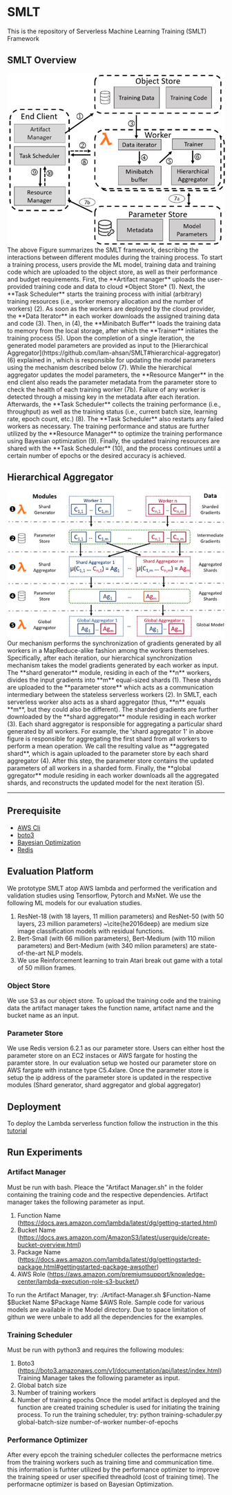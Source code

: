 # SMLT 


This is the repository of Serverless Machine Learning Training (SMLT) Framework

## SMLT Overview
<img align="center" src=https://github.com/Iam-ahsan/SMLT/blob/main/overview.png>
The above Figure summarizes the SMLT framework, describing the interactions between different modules during the training process. To start a training process, users provide the ML model, training data and training code which are uploaded to the object store, as well as their performance and budget requirements. First, the **Artifact manager** uploads the user-provided training code and data to cloud *Object Store* (1). Next, the **Task Scheduler** starts the training process with initial (arbitrary) training resources (i.e., worker memory allocation and the number of workers) (2). As soon as the workers are deployed by the cloud provider, the **Data Iterator** in each worker  downloads the assigned training data and code (3). Then, in (4), the **Minibatch Buffer** loads the training data to memory from the local storage, after which the **Trainer** initiates the  training process (5). Upon the completion of a single iteration,  the generated model parameters are provided as input to the [Hierarchical Aggregator](https://github.com/Iam-ahsan/SMLT#hierarchical-aggregator) (6) explained in , which is responsible for updating the model parameters using the mechanism described below (7). While the hierarchical aggregator updates the model parameters, the **Resource Manger** in the end client also reads the parameter metadata from the parameter store to check the health of each training worker (7b). Failure of any worker is detected through a missing key in the metadata after each iteration. Afterwards, the **Task Scheduler** collects the training performance (i.e., throughput) as well as the training status (i.e., current batch size, learning rate, epoch count, etc.) (8). The **Task Scheduler** also restarts any failed workers as necessary. The training performance and status are further utilized by the **Resource Manager** to optimize the training performance using Bayesian optimization (9). Finally, the updated training resources are shared with the **Task Scheduler** (10), and the process continues until a certain number of epochs or the desired accuracy is achieved.

## Hierarchical Aggregator 
<img aligh=center src=https://github.com/Iam-ahsan/SMLT/blob/main/Shard%20Aggregator.png>
Our mechanism performs the synchronization of gradients generated by all workers in a MapReduce-alike fashion among the workers themselves. Specifically, after each iteration, our hierarchical synchronization mechanism takes the model gradients generated by each worker as input.  The **shard generator** module,  residing in each of the **n** workers, divides the input gradients into **m** equal-sized shards (1). These shards are uploaded to the **parameter store**  which acts as a communication intermediary between the stateless serverless workers (2). 
In SMLT, each serverless worker also acts as a shard aggregator (thus, **n** equals **m**, but they could also be different).
The sharded gradients are further downloaded by the **shard aggregator** module  residing in each worker (3).  Each shard aggregator is responsible for aggregating a particular shard generated by all workers. For example, the 'shard aggregator 1' in above figure is responsible for aggregating the first shard from all workers to perform a mean operation. We call the resulting value as **aggregated shard**, which is again uploaded to the parameter store  by each shard aggregator (4). After this step, the parameter store contains the updated parameters of all workers in a sharded form. Finally, the **global ggregator** module residing in each worker downloads all the aggregated shards, and reconstructs the updated model for the next iteration (5).

---
## Prerequisite
- [AWS  Cli](https://aws.amazon.com/cli/)
- [boto3](https://boto3.amazonaws.com/v1/documentation/api/latest/index.html)
- [Bayesian Optimization](https://github.com/fmfn/BayesianOptimization)
- [Redis](https://pypi.org/project/redis-server/)

## Evaluation Platform
 We prototype SMLT atop AWS lambda and performed the verification and validation studies using Tensorflow, Pytorch and MxNet. We use the following ML models for our evaluation studies. 
  1. ResNet-18 (with 18 layers, 11 million parameters) and ResNet-50 (with 50 layers, 23 million parameters) ~\cite{he2016deep} are medium size image classification models with residual functions.
  2. Bert-Small (with 66 million parameters), Bert-Medium (with 110 milion parameters) and Bert-Medium (with 340 milion parameters) are state-of-the-art NLP models.
  3. We use Reinforcement learning to train Atari break out game with a total of 50 million frames.
### Object Store
 We use S3 as our object store. To upload the training code and the training data the artifact manager takes the function name, artifact name and the bucket name as an input. 
 ### Parameter Store
 We use Redis version 6.2.1 as our parameter store. Users can either host the parameter store on an EC2 instaces or AWS fargate for hosting the paramter store. In our evaluation setup we hosted our parameter store on AWS fargate with instance type C5.4xlare. Once the parameter store is setup the ip address of the parameter store is updated in the respective modules (Shard generator, shard aggregator and global aggregator)
 ## Deployment
 To deploy the Lambda serverless function follow the instruction in the this [tutorial](https://docs.aws.amazon.com/lambda/latest/dg/gettingstarted-package.html#gettingstarted-package-awsother)
 
 ## Run Experiments
 ### Artifact Manager
 Must be run with bash. Pleace the "Artifact Manager.sh" in the folder containing the training code and the respective dependencies. Artifact manager takes the following parameter as input.
   1. Function Name (https://docs.aws.amazon.com/lambda/latest/dg/getting-started.html)
   2. Bucket Name (https://docs.aws.amazon.com/AmazonS3/latest/userguide/create-bucket-overview.html)
   3. Package Name (https://docs.aws.amazon.com/lambda/latest/dg/gettingstarted-package.html#gettingstarted-package-awsother)
   4. AWS Role (https://aws.amazon.com/premiumsupport/knowledge-center/lambda-execution-role-s3-bucket/)
 
 To run the Artifact Manager, try: ./Artifact-Manager.sh $Function-Name $Bucket Name $Package Name $AWS Role. Sample code for various models are available in the Model directory. Due to space limitation of githun we were unbale to add all the dependencies for the examples.
 ### Training Scheduler
 Must be run with python3 and requires the following modules:
  1. Boto3 (https://boto3.amazonaws.com/v1/documentation/api/latest/index.html)
 Training Manager takes the following parameter as input.
  1. Global batch size
  2. Number of training workers
  3. Number of training epochs
  Once the model artifact is deployed and the function are created training scheduler is used for initiating the training process. 
  To run the training scheduler, try: python training-schaduler.py global-batch-size number-of-worker number-of-epochs
  
 ### Performance Optimizer
After every epcoh the training scheduler collectes the performacne metrics from the training workers such as training time and communication time. this information is furhter utilized by the performance optimizer to improve the training speed or user specified threadhold (cost of training time). The performacne optimizer is based on Bayesian Optimization.
